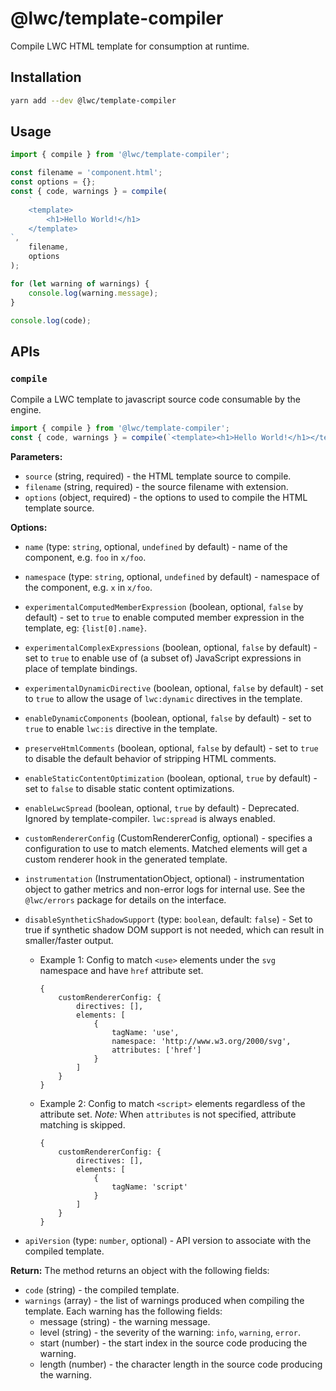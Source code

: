 # @lwc/template-compiler

Compile LWC HTML template for consumption at runtime.

## Installation

```sh
yarn add --dev @lwc/template-compiler
```

## Usage

```js
import { compile } from '@lwc/template-compiler';

const filename = 'component.html';
const options = {};
const { code, warnings } = compile(
    `
    <template>
        <h1>Hello World!</h1>
    </template>
`,
    filename,
    options
);

for (let warning of warnings) {
    console.log(warning.message);
}

console.log(code);
```

## APIs

### `compile`

Compile a LWC template to javascript source code consumable by the engine.

```js
import { compile } from '@lwc/template-compiler';
const { code, warnings } = compile(`<template><h1>Hello World!</h1></template>`, {});
```

**Parameters:**

- `source` (string, required) - the HTML template source to compile.
- `filename` (string, required) - the source filename with extension.
- `options` (object, required) - the options to used to compile the HTML template source.

**Options:**

- `name` (type: `string`, optional, `undefined` by default) - name of the component, e.g. `foo` in `x/foo`.
- `namespace` (type: `string`, optional, `undefined` by default) - namespace of the component, e.g. `x` in `x/foo`.
- `experimentalComputedMemberExpression` (boolean, optional, `false` by default) - set to `true` to enable computed member expression in the template, eg: `{list[0].name}`.
- `experimentalComplexExpressions` (boolean, optional, `false` by default) - set to `true` to enable use of (a subset of) JavaScript expressions in place of template bindings.
- `experimentalDynamicDirective` (boolean, optional, `false` by default) - set to `true` to allow the usage of `lwc:dynamic` directives in the template.
- `enableDynamicComponents` (boolean, optional, `false` by default) - set to `true` to enable `lwc:is` directive in the template.
- `preserveHtmlComments` (boolean, optional, `false` by default) - set to `true` to disable the default behavior of stripping HTML comments.
- `enableStaticContentOptimization` (boolean, optional, `true` by default) - set to `false` to disable static content optimizations.
- `enableLwcSpread` (boolean, optional, `true` by default) - Deprecated. Ignored by template-compiler. `lwc:spread` is always enabled.
- `customRendererConfig` (CustomRendererConfig, optional) - specifies a configuration to use to match elements. Matched elements will get a custom renderer hook in the generated template.
- `instrumentation` (InstrumentationObject, optional) - instrumentation object to gather metrics and non-error logs for internal use. See the `@lwc/errors` package for details on the interface.
- `disableSyntheticShadowSupport` (type: `boolean`, default: `false`) - Set to true if synthetic shadow DOM support is not needed, which can result in smaller/faster output.

    - Example 1: Config to match `<use>` elements under the `svg` namespace and have `href` attribute set.

        ```
        {
            customRendererConfig: {
                directives: [],
                elements: [
                    {
                        tagName: 'use',
                        namespace: 'http://www.w3.org/2000/svg',
                        attributes: ['href']
                    }
                ]
            }
        }
        ```

    - Example 2: Config to match `<script>` elements regardless of the attribute set. _Note:_ When `attributes` is not specified, attribute matching is skipped.
        ```
        {
            customRendererConfig: {
                directives: [],
                elements: [
                    {
                        tagName: 'script'
                    }
                ]
            }
        }
        ```

- `apiVersion` (type: `number`, optional) - API version to associate with the compiled template.

**Return:**
The method returns an object with the following fields:

- `code` (string) - the compiled template.
- `warnings` (array) - the list of warnings produced when compiling the template. Each warning has the following fields:
    - message (string) - the warning message.
    - level (string) - the severity of the warning: `info`, `warning`, `error`.
    - start (number) - the start index in the source code producing the warning.
    - length (number) - the character length in the source code producing the warning.
